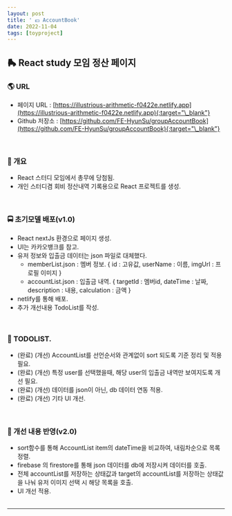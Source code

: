 ```yaml
---
layout: post
title: ' 💵 AccountBook'
date: 2022-11-04
tags: [toyproject]
---
```


## 🛼 React study 모임 정산 페이지

### 🌎 URL

- 페이지 URL : [https://illustrious-arithmetic-f0422e.netlify.app](https://illustrious-arithmetic-f0422e.netlify.app){:target="\_blank"}
- Github 저장소 : [https://github.com/FE-HyunSu/groupAccountBook](https://github.com/FE-HyunSu/groupAccountBook){:target="\_blank"}

<br/>

### 🥲 개요

- React 스터디 모임에서 총무에 당첨됨.
- 개인 스터디겸 회비 정산내역 기록용으로 React 프로젝트를 생성.

<br/>

### 🚍 초기모델 배포(v1.0)

- React nextJs 환경으로 페이지 생성.
- UI는 카카오뱅크를 참고.
- 유저 정보와 입출금 데이터는 json 파일로 대체했다.
  - memberList.json : 멤버 정보. { id : 고유값, userName : 이름, imgUrl : 프로필 이미지 }
  - accountList.json : 입출금 내역. { targetId : 멤버id, dateTime : 날짜, description : 내용, calculation : 금액 }
- netlify를 통해 배포.
- 추가 개선내용 TodoList를 작성.

<br/>

### 🚏 TODOLIST.

- (완료) (개선) AccountList를 선언순서와 관계없이 sort 되도록 기준 정리 및 적용 필요.
- (완료) (개선) 특정 user를 선택했을때, 해당 user의 입출금 내역만 보여지도록 개선 필요.
- (완료) (개선) 데이터를 json이 아닌, db 데이터 연동 적용.
- (완료) (개선) 기타 UI 개선.

<br/>

### 🚌 개선 내용 반영(v2.0)

- sort함수를 통해 AccountList item의 dateTime을 비교하여, 내림차순으로 목록 정렬.
- firebase 의 firestore를 통해 json 데이터를 db에 저장시켜 데이터를 호출.
- 전체 accountList를 저장하는 상태값과 target의 accountList를 저장하는 상태값을 나눠 유저 이미지 선택 시 해당 목록을 호출.
- UI 개선 적용.
  <br/><br/>

---
